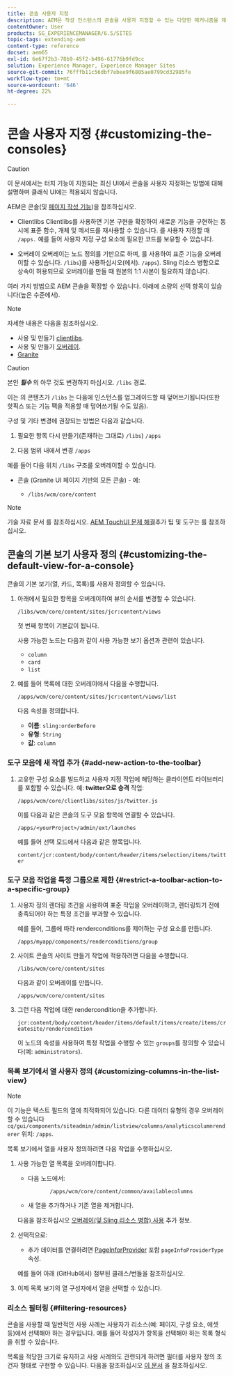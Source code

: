 ```yaml
---
title: 콘솔 사용자 지정
description: AEM은 작성 인스턴스의 콘솔을 사용자 지정할 수 있는 다양한 메커니즘을 제공합니다
contentOwner: User
products: SG_EXPERIENCEMANAGER/6.5/SITES
topic-tags: extending-aem
content-type: reference
docset: aem65
exl-id: 6e67f2b3-78b9-45f2-b496-61776b9fd9cc
solution: Experience Manager, Experience Manager Sites
source-git-commit: 76fffb11c56dbf7ebee9f6805ae0799cd32985fe
workflow-type: tm+mt
source-wordcount: '646'
ht-degree: 22%

---
```


# 콘솔 사용자 지정 {#customizing-the-consoles}

>[!CAUTION]
>
>이 문서에서는 터치 기능이 지원되는 최신 UI에서 콘솔을 사용자 지정하는 방법에 대해 설명하며 클래식 UI에는 적용되지 않습니다.

AEM은 콘솔(및 [페이지 작성 기능](/help/sites-developing/customizing-page-authoring-touch.md))을 참조하십시오.

* Clientlibs Clientlibs를 사용하면 기본 구현을 확장하여 새로운 기능을 구현하는 동시에 표준 함수, 개체 및 메서드를 재사용할 수 있습니다. 를 사용자 지정할 때 `/apps.` 예를 들어 사용자 지정 구성 요소에 필요한 코드를 보유할 수 있습니다.

* 오버레이 오버레이는 노드 정의를 기반으로 하며, 를 사용하여 표준 기능을 오버레이할 수 있습니다. `/libs`)를 사용하십시오(에서). `/apps`). Sling 리소스 병합으로 상속이 허용되므로 오버레이를 만들 때 원본의 1:1 사본이 필요하지 않습니다.

여러 가지 방법으로 AEM 콘솔을 확장할 수 있습니다. 아래에 소량의 선택 항목이 있습니다(높은 수준에서).

>[!NOTE]
>
>자세한 내용은 다음을 참조하십시오.
>
>* 사용 및 만들기 [clientlibs](/help/sites-developing/clientlibs.md).
>* 사용 및 만들기 [오버레이](/help/sites-developing/overlays.md).
>* [Granite](https://helpx.adobe.com/experience-manager/6-5/sites/developing/using/reference-materials/granite-ui/api/index.html)
>


>[!CAUTION]
>
>본인 ***필수*** 의 아무 것도 변경하지 마십시오. `/libs` 경로.
>
>이는 의 콘텐츠가 `/libs` 는 다음에 인스턴스를 업그레이드할 때 덮어쓰기됩니다(또한 핫픽스 또는 기능 팩을 적용할 때 덮어쓰기될 수도 있음).
>
>구성 및 기타 변경에 권장되는 방법은 다음과 같습니다.
>
>1. 필요한 항목 다시 만들기(존재하는 그대로) `/libs`) `/apps`
>
>1. 다음 범위 내에서 변경 `/apps`
>

예를 들어 다음 위치 `/libs` 구조를 오버레이할 수 있습니다.

* 콘솔 (Granite UI 페이지 기반의 모든 콘솔) - 예:

   * `/libs/wcm/core/content`

>[!NOTE]
>
>기술 자료 문서 를 참조하십시오. [AEM TouchUI 문제 해결](https://helpx.adobe.com/experience-manager/kb/troubleshooting-aem-touchui-issues.html)추가 팁 및 도구는 를 참조하십시오.

## 콘솔의 기본 보기 사용자 정의 {#customizing-the-default-view-for-a-console}

콘솔의 기본 보기(열, 카드, 목록)를 사용자 정의할 수 있습니다.

1. 아래에서 필요한 항목을 오버레이하여 뷰의 순서를 변경할 수 있습니다.

   `/libs/wcm/core/content/sites/jcr:content/views`

   첫 번째 항목이 기본값이 됩니다.

   사용 가능한 노드는 다음과 같이 사용 가능한 보기 옵션과 관련이 있습니다.

   * `column`
   * `card`
   * `list`

1. 예를 들어 목록에 대한 오버레이에서 다음을 수행합니다.

   `/apps/wcm/core/content/sites/jcr:content/views/list`

   다음 속성을 정의합니다.

   * **이름**: `sling:orderBefore`
   * **유형**: `String`
   * **값**: `column`

### 도구 모음에 새 작업 추가 {#add-new-action-to-the-toolbar}

1. 고유한 구성 요소를 빌드하고 사용자 지정 작업에 해당하는 클라이언트 라이브러리를 포함할 수 있습니다. 예: **twitter으로 승격** 작업:

   `/apps/wcm/core/clientlibs/sites/js/twitter.js`

   이를 다음과 같은 콘솔의 도구 모음 항목에 연결할 수 있습니다.

   `/apps/<yourProject>/admin/ext/launches`

   예를 들어 선택 모드에서 다음과 같은 항목입니다.

   `content/jcr:content/body/content/header/items/selection/items/twitter`

### 도구 모음 작업을 특정 그룹으로 제한 {#restrict-a-toolbar-action-to-a-specific-group}

1. 사용자 정의 렌더링 조건을 사용하여 표준 작업을 오버레이하고, 렌더링되기 전에 충족되어야 하는 특정 조건을 부과할 수 있습니다.

   예를 들어, 그룹에 따라 renderconditions를 제어하는 구성 요소를 만듭니다.

   `/apps/myapp/components/renderconditions/group`

1. 사이트 콘솔의 사이트 만들기 작업에 적용하려면 다음을 수행합니다.

   `/libs/wcm/core/content/sites`

   다음과 같이 오버레이를 만듭니다.

   `/apps/wcm/core/content/sites`

1. 그런 다음 작업에 대한 rendercondition을 추가합니다.

   `jcr:content/body/content/header/items/default/items/create/items/createsite/rendercondition`

   이 노드의 속성을 사용하여 특정 작업을 수행할 수 있는 `groups`를 정의할 수 있습니다(예: `administrators`).

### 목록 보기에서 열 사용자 정의 {#customizing-columns-in-the-list-view}

>[!NOTE]
>
>이 기능은 텍스트 필드의 열에 최적화되어 있습니다. 다른 데이터 유형의 경우 오버레이할 수 있습니다 `cq/gui/components/siteadmin/admin/listview/columns/analyticscolumnrenderer` 위치: `/apps`.

목록 보기에서 열을 사용자 정의하려면 다음 작업을 수행하십시오.

1. 사용 가능한 열 목록을 오버레이합니다.

   * 다음 노드에서:

     ```
            /apps/wcm/core/content/common/availablecolumns
     ```

   * 새 열을 추가하거나 기존 열을 제거합니다.

   다음을 참조하십시오 [오버레이(및 Sling 리소스 병합) 사용](/help/sites-developing/overlays.md) 추가 정보.

1. 선택적으로:

   * 추가 데이터를 연결하려면 [PageInforProvider](https://helpx.adobe.com/experience-manager/6-5/sites/developing/using/reference-materials/javadoc/com/day/cq/wcm/api/PageInfoProvider.html) 포함
     `pageInfoProviderType` 속성.

   예를 들어 아래 (GitHub에서) 첨부된 클래스/번들을 참조하십시오.

1. 이제 목록 보기의 열 구성자에서 열을 선택할 수 있습니다.

### 리소스 필터링 {#filtering-resources}

콘솔을 사용할 때 일반적인 사용 사례는 사용자가 리소스(예: 페이지, 구성 요소, 에셋 등)에서 선택해야 하는 경우입니다. 예를 들어 작성자가 항목을 선택해야 하는 목록 형식을 취할 수 있습니다.

목록을 적당한 크기로 유지하고 사용 사례와도 관련되게 하려면 필터를 사용자 정의 조건자 형태로 구현할 수 있습니다. 다음을 참조하십시오 [이 문서](/help/sites-developing/customizing-page-authoring-touch.md#filtering-resources) 을 참조하십시오.
